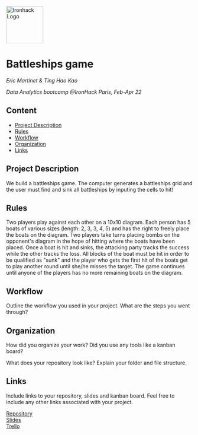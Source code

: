 <img src="https://bit.ly/2VnXWr2" alt="Ironhack Logo" width="100"/>

# Battleships game
*Eric Martinet & Ting Hao Kao*

*Data Analytics bootcamp @IronHack Paris, Feb-Apr 22*

## Content
- [Project Description](#project-description)
- [Rules](#rules)
- [Workflow](#workflow)
- [Organization](#organization)
- [Links](#links)

## Project Description
We build a battleships game.
The computer generates a battleships grid and the user must find and sink all battleships by inputing the cells to hit!

## Rules
Two players play against each other on a 10x10 diagram. Each person has 5 boats of various sizes (length: 2, 3, 3, 4, 5) and has the right to freely place the boats on the diagram. Two players take turns placing bombs on the opponent's diagram in the hope of hitting where the boats have been placed. Once a boat is hit and sinks, the attacking party tracks the success while the other tracks the loss. All blocks of the boat must be hit in order to be qualified as "sunk" and the player who gets the first hit of the boats get to play another round until she/he misses the target. The game continues until anyone of the players has no more remaining boats on the diagram.

## Workflow
Outline the workflow you used in your project. What are the steps you went through?

## Organization
How did you organize your work? Did you use any tools like a kanban board?

What does your repository look like? Explain your folder and file structure.

## Links
Include links to your repository, slides and kanban board. Feel free to include any other links associated with your project.

[Repository](https://github.com/)  
[Slides](https://slides.com/)  
[Trello](https://trello.com/en)  

